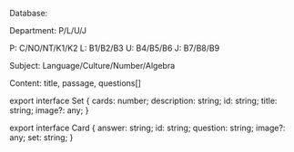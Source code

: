 Database:

Department: P/L/U/J

P:  C/NO/NT/K1/K2
L:  B1/B2/B3
U:  B4/B5/B6
J:  B7/B8/B9

Subject: Language/Culture/Number/Algebra

Content: title, passage, questions[]



export interface Set {
   cards: number;
   description: string;
   id: string;
   title: string;
   image?: any;
}


export interface Card {
   answer: string;
   id: string;
   question: string;
   image?: any;
   set: string;
}



